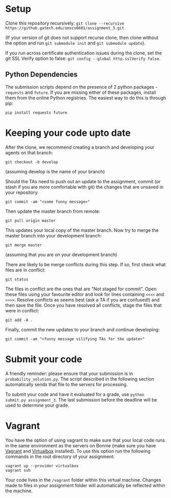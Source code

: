 # Setup
Clone this repository recursively:
`git clone --recursive https://github.gatech.edu/omscs6601/assignment_3.git`

(If your version of git does not support recurse clone, then clone without the option and run `git submodule init` and `git submodule update`).

If you run across certificate authentication issues during the clone, set the git SSL Verify option to false: `git config --global http.sslVerify false`.

## Python Dependencies

The submission scripts depend on the presence of 2 python packages - `requests` and `future`. If you are missing either of these packages, install them from the online Python registries. The easiest way to do this is through pip:

`pip install requests future`

# Keeping your code upto date
After the clone, we recommend creating a branch and developing your agents on that branch:

`git checkout -b develop`

(assuming develop is the name of your branch)

Should the TAs need to push out an update to the assignment, commit (or stash if you are more comfortable with git) the changes that are unsaved in your repository:

`git commit -am "<some funny message>"`

Then update the master branch from remote:

`git pull origin master`

This updates your local copy of the master branch. Now try to merge the master branch into your development branch:

`git merge master`

(assuming that you are on your development branch)

There are likely to be merge conflicts during this step. If so, first check what files are in conflict:

`git status`

The files in conflict are the ones that are "Not staged for commit". Open these files using your favourite editor and look for lines containing `<<<<` and `>>>>`. Resolve conflicts as seems best (ask a TA if you are confused!) and then save the file. Once you have resolved all conflicts, stage the files that were in conflict:

`git add -A .`

Finally, commit the new updates to your branch and continue developing:

`git commit -am "<funny message vilifying TAs for the update>"`

# Submit your code
A friendly reminder: please ensure that your submission is in `probability_solution.py`. The script described in the following section automatically sends that file to the servers for processing.

To submit your code and have it evaluated for a grade, use `python submit.py assignment_3`.  The last submission before the deadline will be used to determine your grade.

# Vagrant

You have the option of using vagrant to make sure that your local code runs in the same environment as the servers on Bonnie (make sure you have [Vagrant](https://www.vagrantup.com/) and [Virtualbox](https://www.virtualbox.org/wiki/Downloads) installed).  To use this option run the following commands in the root directory of your assignment:

```
vagrant up --provider virtualbox
vagrant ssh
```

Your code lives in the `/vagrant` folder within this virtual machine. Changes made to files in your assignment folder will automatically be reflected within the machine.

